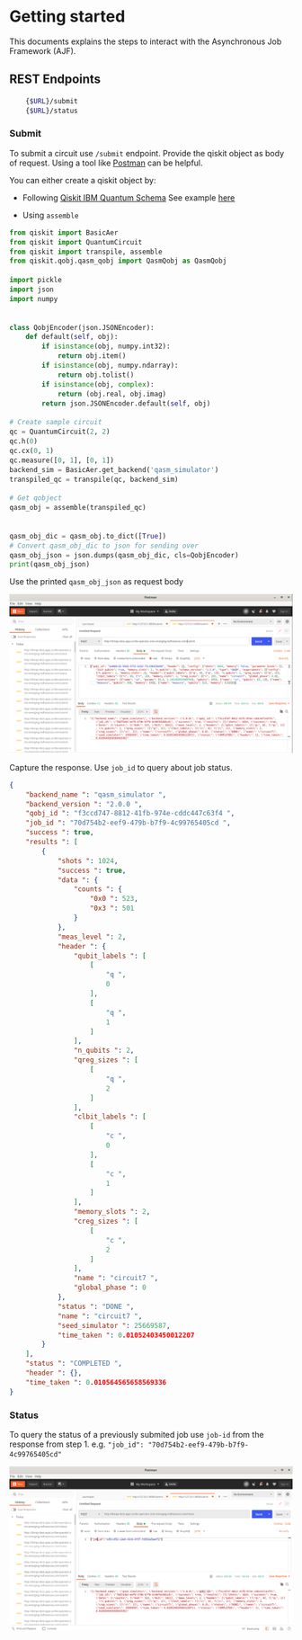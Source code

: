 # Getting started

This documents explains the steps to interact with the Asynchronous Job Framework (AJF).


## REST Endpoints

``` bash
    {$URL}/submit
    {$URL}/status

```

### Submit

To submit a circuit use `/submit` endpoint. Provide the qiskit object as body of request. Using a tool like [Postman](https://www.postman.com/use-cases/api-first-development/) can be helpful.

You can either create a qiskit object by:

- Following [Qiskit IBM Quantum Schema](https://github.com/Qiskit/ibm-quantum-schemas) See example [here](https://github.com/Qiskit/ibm-quantum-schemas/blob/main/schemas/examples/qobj_openqasm_example.json)

- Using `assemble`

``` python
from qiskit import BasicAer
from qiskit import QuantumCircuit
from qiskit import transpile, assemble
from qiskit.qobj.qasm_qobj import QasmQobj as QasmQobj

import pickle
import json
import numpy


class QobjEncoder(json.JSONEncoder):
    def default(self, obj):
        if isinstance(obj, numpy.int32):
            return obj.item()
        if isinstance(obj, numpy.ndarray):
            return obj.tolist()
        if isinstance(obj, complex):
            return (obj.real, obj.imag)
        return json.JSONEncoder.default(self, obj)

# Create sample circuit
qc = QuantumCircuit(2, 2)
qc.h(0)
qc.cx(0, 1)
qc.measure([0, 1], [0, 1])
backend_sim = BasicAer.get_backend('qasm_simulator')
transpiled_qc = transpile(qc, backend_sim)

# Get qobject
qasm_obj = assemble(transpiled_qc)


qasm_obj_dic = qasm_obj.to_dict([True])
# Convert qasm_obj_dic to json for sending over
qasm_obj_json = json.dumps(qasm_obj_dic, cls=QobjEncoder)
print(qasm_obj_json)
```

Use the printed `qasm_obj_json` as request body

![Submit](./resources/submit.png)

Capture the response. Use `job_id` to query about job status.

``` json
{
    "backend_name ": "qasm_simulator ",
    "backend_version ": "2.0.0 ",
    "qobj_id ": "f3ccd747-8812-41fb-974e-cddc447c63f4 ",
    "job_id ": "70d754b2-eef9-479b-b7f9-4c99765405cd ",
    "success ": true,
    "results ": [
        {
            "shots ": 1024,
            "success ": true,
            "data ": {
                "counts ": {
                    "0x0 ": 523,
                    "0x3 ": 501
                }
            },
            "meas_level ": 2,
            "header ": {
                "qubit_labels ": [
                    [
                        "q ",
                        0
                    ],
                    [
                        "q ",
                        1
                    ]
                ],
                "n_qubits ": 2,
                "qreg_sizes ": [
                    [
                        "q ",
                        2
                    ]
                ],
                "clbit_labels ": [
                    [
                        "c ",
                        0
                    ],
                    [
                        "c ",
                        1
                    ]
                ],
                "memory_slots ": 2,
                "creg_sizes ": [
                    [
                        "c ",
                        2
                    ]
                ],
                "name ": "circuit7 ",
                "global_phase ": 0
            },
            "status ": "DONE ",
            "name ": "circuit7 ",
            "seed_simulator ": 25669587,
            "time_taken ": 0.01052403450012207
        }
    ],
    "status ": "COMPLETED ",
    "header ": {},
    "time_taken ": 0.010564565658569336
}
```

### Status

To query the status of a previously submited job use `job-id` from the response from step 1.
e.g. `"job_id": "70d754b2-eef9-479b-b7f9-4c99765405cd"`

![Status](./resources/status.png)
